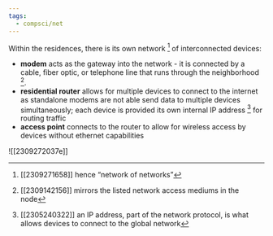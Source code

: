 ```yaml
---
tags:
  - compsci/net
---
```

Within the residences, there is its own network [^1] of interconnected devices:
- **modem** acts as the gateway into the network - it is connected by a cable, fiber optic, or telephone line that runs through the neighborhood [^2].
- **residential router** allows for multiple devices to connect to the internet as standalone modems are not able send data to multiple devices simultaneously; each device is provided its own internal IP address [^3] for routing traffic
- **access point** connects to the router to allow for wireless access by devices without ethernet capabilities

![[2309272037e]]

[^1]: [[2309271658]] hence “network of networks”
[^2]: [[2309142156]] mirrors the listed network access mediums in the node
[^3]: [[2305240322]] an IP address, part of the network protocol, is what allows devices to connect to the global network